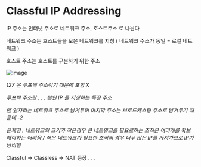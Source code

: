 # Classful IP Addressing

IP 주소는 인터넷 주소로 네트워크 주소, 호스트주소 로 나뉜다

네트워크 주소는 호스트들을 모은 네트워크를 지칭
( 네트워크 주소가 동일 = 로컬 네트워크 )

호스트 주소는 호스트를 구분하기 위한 주소

![image](https://media.geeksforgeeks.org/wp-content/cdn-uploads/IP_addressing_3.jpg)

_127 은 루프백 주소이기 때문에 포함 X_

_루프백 주소란 . . . 본인 IP 를 지칭하는 특정 주소_

_맨 앞자리는 네트워크 주소로 남겨두며 마지막 주소는 브로드캐스팅 주소로 남겨두기 때문에 -2_

_문제점 : 네트워크의 크기가 작은경우 큰 네트워크를 필요로하는 조직은 여러개를 확보해야하는 어려움 / 작은 네트워크가 필요한 조직의 경우 너무 많은 IP를 가져가므로 IP가 낭비됨_

Classful => Classless => NAT 등장 . . .
